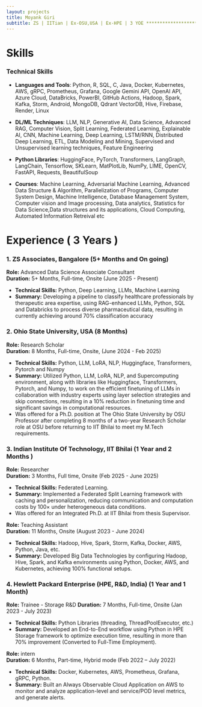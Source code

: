 ```yaml
---
layout: projects
title: Moyank Giri
subtitle: ZS | IITian | Ex-OSU,USA | Ex-HPE | 3 YOE ************************************************ Adv DS Associate Consultant @ ZS, Alumni of IIT, 3YOE, Ex Scho @ OSU-US, Ex-HPE, MTech-DSAI, BTech-CSE & 2 publications in journals and conference, Skilled in ML, NLP, DS, GenAI & EdgeAI etc
---
```

# Skills
### Technical Skills

* **Languages and Tools**: Python, R, SQL, C, Java, Docker, Kubernetes, AWS, gRPC, Prometheus, Grafana, Google Gemini API, OpenAI API, Azure Cloud, DataBricks, PowerBI, GitHub Actions, Hadoop, Spark, Kafka, Storm, Android, MongoDB, Qdrant VectorDB, Hive, Firebase, Render, Linux  

* **DL/ML Techniques**: LLM, NLP, Generative AI, Data Science, Advanced RAG, Computer Vision, Split Learning, Federated Learning, Explainable AI, CNN, Machine Learning, Deep Learning, LSTM/RNN, Distributed Deep Learning, ETL, Data Modeling and Mining, Supervised and Unsupervised learning techniques, Feature Engineering  

* **Python Libraries**: HuggingFace, PyTorch, Transformers, LangGraph, LangChain, Tensorflow, SKLearn, MatPlotLib, NumPy, LIME, OpenCV, FastAPI, Requests, BeautifulSoup  

* **Courses**: Machine Learning, Adversarial Machine Learning, Advanced Data Structure & Algorithm, Parallelization of Programs, Computer System Design, Machine Intelligence, Database Management System, Computer vision and Image processing, Data analytics, Statistics for Data Science,Data structures and its applications, Cloud Computing, Automated Information Retreival etc

# Experience ( 3 Years )

### 1. ZS Associates, Bangalore (5+ Months and On going)
**Role:** Advanced Data Science Associate Consultant  
**Duration:** 5+ Months, Full-time, Onsite (June 2025 - Present)  
- **Technical Skills:** Python, Deep Learning, LLMs, Machine Learning
- **Summary:** Developing a pipeline to classify healthcare professionals by therapeutic area expertise, using RAG-enhanced LLMs, Python, SQL and Databricks to process diverse pharmaceutical data, resulting in currently achieving around 70% classification accuracy  

### 2. Ohio State University, USA (8 Months)
**Role:** Research Scholar  
**Duration:** 8 Months, Full-time, Onsite, (June 2024 - Feb 2025)  
- **Technical Skills:** Python, LLM, LoRA, NLP, Huggingface, Transformers, Pytorch and Numpy  
- **Summary:** Utilized Python, LLM, LoRA, NLP, and Supercomputing environment, along with libraries like Huggingface, Transformers, Pytorch, and Numpy, to work on the efficient finetuning of LLMs in collaboration with industry experts using layer selection strategies and skip connections, resulting in a 10% reduction in finetuning time and significant savings in computational resources.
- Was offered for a Ph.D. position at The Ohio State University by OSU Professor after completing 8 months of a two-year Research Scholar role at OSU before returning to IIT Bhilai to meet my M.Tech requirements.
### 3. Indian Institute Of Technology, IIT Bhilai (1 Year and 2 Months )
**Role:** Researcher  
**Duration:** 3 Months, Full time, Onsite  (Feb 2025 - June 2025)  
- **Technical Skills:** Federated Learning.
- **Summary:** Implemented a Federated Split Learning framework with caching and personalization, reducing communication and computation costs by 100× under heterogeneous data conditions.
- Was offered for an Integrated Ph.D. at IIT Bhilai from thesis Supervisor.

**Role:** Teaching Assistant  
**Duration:** 11 Months, Onsite  (August 2023 - June 2024)  
- **Technical Skills:** Hadoop, Hive, Spark, Storm, Kafka, Docker, AWS, Python, Java, etc.  
- **Summary:** Developed Big Data Technologies by configuring Hadoop, Hive, Spark, and Kafka environments using Python, Docker, AWS, and Kubernetes, achieving 100% functional setups.  

### 4. Hewlett Packard Enterprise (HPE, R&D, India)  (1 Year and 1 Month)
**Role:** Trainee - Storage R&D 
**Duration:** 7 Months, Full-time, Onsite (Jan 2023 - July 2023)  
- **Technical Skills:** Python Libraries (threading, ThreadPoolExecutor, etc.)
- **Summary:** Developed an End-to-End workflow using Python in HPE Storage framework to optimize execution time, resulting in more than 70% improvement (Converted to Full-Time Employment).


**Role:** intern  
**Duration:** 6 Months, Part-time, Hybrid mode (Feb 2022 – July 2022)  
- **Technical Skills:** Docker, Kubernetes, AWS, Prometheus, Grafana, gRPC, Python.  
- **Summary:** Built an Always Observable Cloud Application on AWS to monitor and analyze application-level and service/POD level metrics, and generate alerts.  

